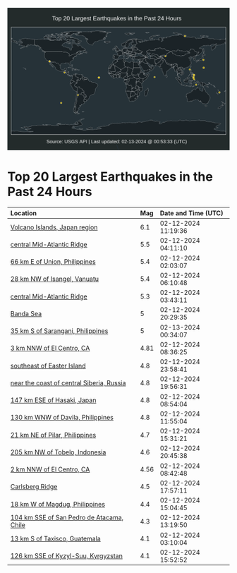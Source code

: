 ![Map](./map.png)

# Top 20 Largest Earthquakes in the Past 24 Hours

| Location | Mag | Date and Time (UTC) |
|:---|:---|:---|
| [Volcano Islands, Japan region](https://earthquake.usgs.gov/earthquakes/eventpage/us7000lym6) | 6.1 | 02-12-2024 11:19:36 |
| [central Mid-Atlantic Ridge](https://earthquake.usgs.gov/earthquakes/eventpage/us7000lyjh) | 5.5 | 02-12-2024 04:11:10 |
| [66 km E of Union, Philippines](https://earthquake.usgs.gov/earthquakes/eventpage/us7000lyiz) | 5.4 | 02-12-2024 02:03:07 |
| [28 km NW of Isangel, Vanuatu](https://earthquake.usgs.gov/earthquakes/eventpage/us7000lyjy) | 5.4 | 02-12-2024 06:10:48 |
| [central Mid-Atlantic Ridge](https://earthquake.usgs.gov/earthquakes/eventpage/us7000lyjc) | 5.3 | 02-12-2024 03:43:11 |
| [Banda Sea](https://earthquake.usgs.gov/earthquakes/eventpage/us7000lysc) | 5 | 02-12-2024 20:29:35 |
| [35 km S of Sarangani, Philippines](https://earthquake.usgs.gov/earthquakes/eventpage/us7000lyu3) | 5 | 02-13-2024 00:34:07 |
| [3 km NNW of El Centro, CA](https://earthquake.usgs.gov/earthquakes/eventpage/ci40666288) | 4.81 | 02-12-2024 08:36:25 |
| [southeast of Easter Island](https://earthquake.usgs.gov/earthquakes/eventpage/us7000lytt) | 4.8 | 02-12-2024 23:58:41 |
| [near the coast of central Siberia, Russia](https://earthquake.usgs.gov/earthquakes/eventpage/us7000lys4) | 4.8 | 02-12-2024 19:56:31 |
| [147 km ESE of Hasaki, Japan](https://earthquake.usgs.gov/earthquakes/eventpage/us7000lyl1) | 4.8 | 02-12-2024 08:54:04 |
| [130 km WNW of Davila, Philippines](https://earthquake.usgs.gov/earthquakes/eventpage/us7000lyml) | 4.8 | 02-12-2024 11:55:04 |
| [21 km NE of Pilar, Philippines](https://earthquake.usgs.gov/earthquakes/eventpage/us7000lypi) | 4.7 | 02-12-2024 15:31:21 |
| [205 km NW of Tobelo, Indonesia](https://earthquake.usgs.gov/earthquakes/eventpage/us7000lysf) | 4.6 | 02-12-2024 20:45:38 |
| [2 km NNW of El Centro, CA](https://earthquake.usgs.gov/earthquakes/eventpage/ci40666368) | 4.56 | 02-12-2024 08:42:48 |
| [Carlsberg Ridge](https://earthquake.usgs.gov/earthquakes/eventpage/us7000lyrt) | 4.5 | 02-12-2024 17:57:11 |
| [18 km W of Magdug, Philippines](https://earthquake.usgs.gov/earthquakes/eventpage/us7000lypr) | 4.4 | 02-12-2024 15:04:45 |
| [104 km SSE of San Pedro de Atacama, Chile](https://earthquake.usgs.gov/earthquakes/eventpage/us7000lymz) | 4.3 | 02-12-2024 13:19:50 |
| [13 km S of Taxisco, Guatemala](https://earthquake.usgs.gov/earthquakes/eventpage/us7000lyj3) | 4.1 | 02-12-2024 03:10:04 |
| [126 km SSE of Kyzyl-Suu, Kyrgyzstan](https://earthquake.usgs.gov/earthquakes/eventpage/us7000lypm) | 4.1 | 02-12-2024 15:52:52 |
